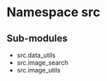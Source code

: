 Namespace src
=============

Sub-modules
-----------
* src.data_utils
* src.image_search
* src.image_utils